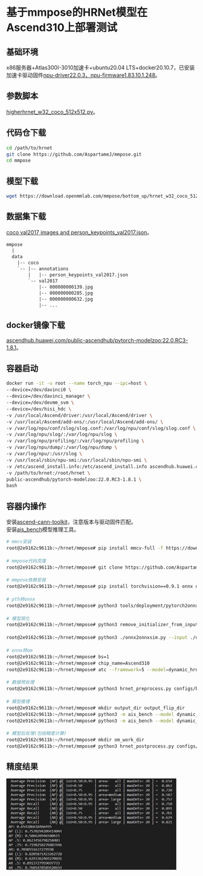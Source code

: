 # 基于mmpose的HRNet模型在Ascend310上部署测试
## 基础环境
x86服务器+Atlas300I-3010加速卡+ubuntu20.04 LTS+docker20.10.7，已安装加速卡驱动固件[npu-driver22.0.3，npu-firmware1.83.10.1.248](https://www.hiascend.com/zh/hardware/firmware-drivers/community)。
## 参数脚本
[higherhrnet_w32_coco_512x512.py](https://github.com/open-mmlab/mmpose/blob/master/configs/body/2d_kpt_sview_rgb_img/associative_embedding/coco/higherhrnet_w32_coco_512x512.py)。
## 代码仓下载
```bash
cd /path/to/hrnet
git clone https://github.com/AspartameJ/mmpose.git
cd mmpose
```
## 模型下载
```bash
wget https://download.openmmlab.com/mmpose/bottom_up/hrnet_w32_coco_512x512-bcb8c247_20200816.pth
```
## 数据集下载
[coco val2017 images and person_keypoints_val2017.json](https://cocodataset.org/#download)。
```
mmpose
  |
  data
    |-- coco
    `-- |-- annotations
        |   |-- person_keypoints_val2017.json
        `-- val2017
            |-- 000000000139.jpg
            |-- 000000000285.jpg
            |-- 000000000632.jpg
            |-- ...
```
## docker镜像下载
[ascendhub.huawei.com/public-ascendhub/pytorch-modelzoo:22.0.RC3-1.8.1](https://ascendhub.huawei.com/public-ascendhub/pytorch-modelzoo:22.0.RC3-1.8.1#/detail/pytorch-modelzoo)。
## 容器启动
```bash
docker run -it -u root --name torch_npu --ipc=host \
--device=/dev/davinci0 \
--device=/dev/davinci_manager \
--device=/dev/devmm_svm \
--device=/dev/hisi_hdc \
-v /usr/local/Ascend/driver:/usr/local/Ascend/driver \
-v /usr/local/Ascend/add-ons/:/usr/local/Ascend/add-ons/ \
-v /var/log/npu/conf/slog/slog.conf:/var/log/npu/conf/slog/slog.conf \
-v /var/log/npu/slog/:/var/log/npu/slog \
-v /var/log/npu/profiling/:/var/log/npu/profiling \
-v /var/log/npu/dump/:/var/log/npu/dump \
-v /var/log/npu/:/usr/slog \
-v /usr/local/sbin/npu-smi:/usr/local/sbin/npu-smi \
-v /etc/ascend_install.info:/etc/ascend_install.info ascendhub.huawei.com \
-v /path/to/hrnet:/root/hrnet \
public-ascendhub/pytorch-modelzoo:22.0.RC3-1.8.1 \
bash
```
## 容器内操作
安装[ascend-cann-toolkit](https://www.hiascend.com/software/cann/community)，注意版本与驱动固件匹配。<br>
安装[ais_bench](https://gitee.com/ascend/tools/tree/master/ais-bench_workload/tool/ais_bench)模型推理工具。<br>
```bash
# mmcv安装
root@2e9162c9611b:~/hrnet/mmpose# pip install mmcv-full -f https://download.openmmlab.com/mmcv/dist/ascend/torch1.8.0/index.html

# mmpose代码克隆
root@2e9162c9611b:~/hrnet/mmpose# git clone https://github.com/AspartameJ/mmpose.git

# mmpose依赖安装
root@2e9162c9611b:~/hrnet/mmpose# pip install torchvision==0.9.1 onnx onnxruntime onnx-simplifier xtcocotools json_tricks munkres

# pth转onnx
root@2e9162c9611b:~/hrnet/mmpose# python3 tools/deployment/pytorch2onnx.py ./configs/body/2d_kpt_sview_rgb_img/associative_embedding/coco/hrnet_w32_coco_512x512.py ./hrnet_w32_coco_512x512-bcb8c247_20200816.pth --verify --output-file dynamic_hrnet.onnx --opset-version 11 --test-dynamic

# 模型简化
root@2e9162c9611b:~/hrnet/mmpose# python3 remove_initializer_from_input.py --input dynamic_hrnet.onnx --output dynamic_hrnet_remove_initializer_from_input.onnx

root@2e9162c9611b:~/hrnet/mmpose# python3 ./onnx2onnxsim.py --input ./dynamic_hrnet_remove_initializer_from_input.onnx --output ./dynamic_hrnet_sim.onnx

# onnx转om
root@2e9162c9611b:~/hrnet/mmpose# bs=1
root@2e9162c9611b:~/hrnet/mmpose# chip_name=Ascend310
root@2e9162c9611b:~/hrnet/mmpose# atc --framework=5 --model=dynamic_hrnet_sim.onnx --output=dynamic_hrnet --input_format=ND --input_shape="input:${bs},3,-1,-1" --dynamic_dims="512,832;512,768;576,512;512,704;832,512;512,960;512,1024;704,512;512,640;768,512;512,896;512,512;896,512;512,576;512,1152;512,1088;960,512;640,512;512,1920;512,1344;512,1728;512,2048;512,1280;1024,512;512,1792;1152,512;512,1984;512,2112;512,1472;512,1216;512,1536;512,1408;1344,512;1088,512;512,1856;512,1600" --soc_version=${chip_name}

# 数据预处理
root@2e9162c9611b:~/hrnet/mmpose# python3 hrnet_preprocess.py configs/body/2d_kpt_sview_rgb_img/associative_embedding/coco/hrnet_w32_coco_512x512.py hrnet_w32_coco_512x512-bcb8c247_20200816.pth --img-path data/coco/val2017

# 模型推理
root@2e9162c9611b:~/hrnet/mmpose# mkdir output_dir output_flip_dir
root@2e9162c9611b:~/hrnet/mmpose# python3 -m ais_bench --model dynamic_hrnet.om --input ./resized_imgs --output output_dir --output_dirname resized_img_result --outfmt NPY --auto_set_dymdims_mode 1
root@2e9162c9611b:~/hrnet/mmpose# python3 -m ais_bench --model dynamic_hrnet.om --input ./fliped_imgs --output output_flip_dir --output_dirname flip_img_result --outfmt NPY --auto_set_dymdims_mode 1

# 模型后处理(包括精度计算)
root@2e9162c9611b:~/hrnet/mmpose# mkdir om_work_dir
root@2e9162c9611b:~/hrnet/mmpose# python3 hrnet_postprocess.py configs/body/2d_kpt_sview_rgb_img/associative_embedding/coco/hrnet_w32_coco_512x512.py hrnet_w32_coco_512x512-bcb8c247_20200816.pth --img-path ./data/coco/val2017 --resized-img-result ./output_dir/resized_img_result --fliped-img-result ./output_flip_dir/flip_img_result --out om_eval_result.json --work-dir ./om_work_dir --eval mAP
```
## 精度结果
<img src='mAP.jpg' width='450'>
